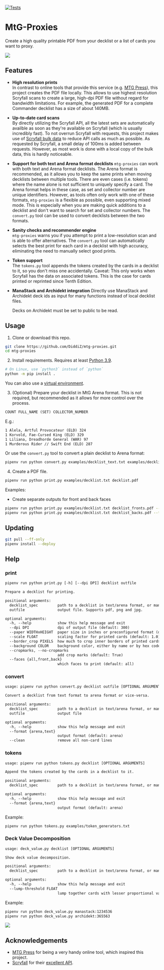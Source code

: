 [![Tests](https://github.com/DiddiZ/donk.ai/actions/workflows/python-package.yml/badge.svg)](https://github.com/DiddiZ/mtg-proxies/actions/workflows/python-package.yml)

# MtG-Proxies

Create a high quality printable PDF from your decklist or a list of cards you want to proxy.

![](examples/decklist.png)

## Features

- **High resolution prints**  
  In contrast to online tools that provide this service (e.g. [MTG Press](http://www.mtgpress.net/)), this project creates the PDF file locally.
  This allows to use highest resolution Scryfall scans to create a large, high-dpi PDF file without regard for bandwidth limitations. For example, the generated PDF for a complete Commander decklist has a size of about 140MB.

- **Up-to-date card scans**  
  By directly utilizing the Scryfall API, all the latest sets are automatically availble as soon as they're available on Scryfall (which is usually incredibly fast). To not overrun Scryfall with requests, this project makes use of [Scryfall bulk data](https://scryfall.com/docs/api/bulk-data) to reduce API calls as much as possible. As requested by Scryfall, a small delay of 100ms is added between requests. However, as most work is done with a local copy of the bulk data, this is hardly noticeable.

- **Support for both text and Arena format decklists**
  `mtg-proxies` can work with both text and Arena format decklists.
  The Arena format is recommended, as it allows you to keep the same prints when moving decklists between multiple tools.
  There are even cases (i.e. tokens) where the name alone is not sufficient to uniquely specify a card.
  The Arena format helps in these case, as set and collector number are unique identifiers.
  However, as tools often only work with one of these formats, `mtg-proxies` is a flexible as possible, even supporting mixed mode.
  This is especially when you are making quick additions to a decklist and don't want to search for set and collector numbers.
  The `convert.py` tool can be used to convert decklists between the two formats.

- **Sanity checks and recommender engine**  
  `mtg-proxies` warns you if you attempt to print a low-resolution scan and is able to offer alternatives.
  The `convert.py` tool can automatically selects the best print for each card in a decklist with high accuracy, eliminating the need to manually select good prints.

- **Token support**  
  The `tokens.py` tool appends the tokens created by the cards in a decklist to it, so you don't miss one accidentally. Caveat: This only works when Scryfall has the data on associated tokens. This is the case for cards printed or reprinted since Tenth Edition.

- **ManaStack and Archidekt integration**
  Directly use ManaStack and Archidekt deck ids as input for many functions instead of local decklist files.

  Decks on Archidekt must be set to public to be read.

## Usage

1. Clone or download this repo.

```bash
git clone https://github.com/DiddiZ/mtg-proxies.git
cd mtg-proxies
```

2. Install requirements. Requires at least [Python 3.9](https://www.python.org/downloads/).

```bash
# On Linux, use `python3` instead of `python`
python -m pip install .
```

You can also use a [virtual environment](https://docs.python.org/3/library/venv.html).

3. (Optional) Prepare your decklist in MtG Arena format.
   This is not required, but recommended as it allows for more control over the process.

```txt
COUNT FULL_NAME (SET) COLLECTOR_NUMBER
```

E.g.:

```txt
1 Alela, Artful Provocateur (ELD) 324
1 Korvold, Fae-Cursed King (ELD) 329
1 Liliana, Dreadhorde General (WAR) 97
1 Murderous Rider // Swift End (ELD) 287
```

Or use the `convert.py` tool to convert a plain decklist to Arena format:

```bash
pipenv run python convert.py examples/decklist_text.txt examples/decklist.txt
```

4. Create a PDF file.

```bash
pipenv run python print.py examples/decklist.txt decklist.pdf
```

Examples:

- Create separate outputs for front and back faces

```bash
pipenv run python print.py examples/decklist.txt decklist_fronts.pdf --face front
pipenv run python print.py examples/decklist.txt decklist_backs.pdf --face back
```

## Updating

```bash
git pull --ff-only
pipenv install --deploy
```

## Help

### print

```txt
pipenv run python print.py [-h] [--dpi DPI] decklist outfile

Prepare a decklist for printing.

positional arguments:
  decklist_spec         path to a decklist in text/arena format, or manastack:{manastack_id}, or archidekt:{archidekt_id}
  outfile               output file. Supports pdf, png and jpg.

optional arguments:
  -h, --help            show this help message and exit
  --dpi DPI             dpi of output file (default: 300)
  --paper WIDTHxHEIGHT  paper size in inches or preconfigured format (default: a4)
  --scale FLOAT         scaling factor for printed cards (default: 1.0)
  --border_crop PIXELS  how much to crop inner borders of printed cards (default: 14)
  --background COLOR    background color, either by name or by hex code (e.g. black or "#ff0000", default: None)
  --cropmarks, --no-cropmarks
                        add crop marks (default: True)
  --faces {all,front,back}
                        which faces to print (default: all)
```

### convert

```txt
usage: pipenv run python convert.py decklist outfile [OPTIONAL ARGUMENTS]

Convert a decklist from text format to arena format or vice-versa.

positional arguments:
  decklist_spec         path to a decklist in text/arena format, or manastack:{manastack_id}, or archidekt:{archidekt_id}
  outfile               output file

optional arguments:
  -h, --help            show this help message and exit
  --format {arena,text}
                        output format (default: arena)
  --clean               remove all non-card lines
```

### tokens

```txt
usage: pipenv run python tokens.py decklist [OPTIONAL ARGUMENTS]

Append the tokens created by the cards in a decklist to it.

positional arguments:
  decklist_spec         path to a decklist in text/arena format, or manastack:{manastack_id}, or archidekt:{archidekt_id}

optional arguments:
  -h, --help            show this help message and exit
  --format {arena,text}
                        output format (default: arena)
```

Example:

```bash
pipenv run python tokens.py examples/token_generators.txt
```

### Deck Value Decomposition

```txt
usage: deck_value.py decklist [OPTIONAL ARGUMENTS]

Show deck value decomposition.

positional arguments:
  decklist_spec         path to a decklist in text/arena format, or manastack:{manastack_id}, or archidekt:{archidekt_id}

optional arguments:
  -h, --help            show this help message and exit
  --lump-threshold FLOAT
                        lump together cards with lesser proportional value
```

Example:

```bash
pipenv run python deck_value.py manastack:1234536
pipenv run python deck_value.py archidekt:365563
```

![](examples/deck_value.png)

## Acknowledgements

- [MTG Press](http://www.mtgpress.net/) for being a very handy online tool, which inspired this project.
- [Scryfall](https://scryfall.com/) for their [excellent API](https://scryfall.com/docs/api).
